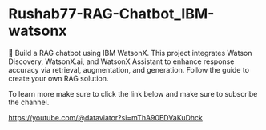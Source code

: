 # Rushab77-RAG-Chatbot_IBM-watsonx
🚀 Build a RAG chatbot using IBM WatsonX. This project integrates Watson Discovery, WatsonX.ai, and WatsonX Assistant to enhance response accuracy via retrieval, augmentation, and generation. Follow the guide to create your own RAG solution. 

To learn more make sure to click the link below and make sure to subscribe the channel.

https://youtube.com/@dataviator?si=mThA90EDVaKuDhck
